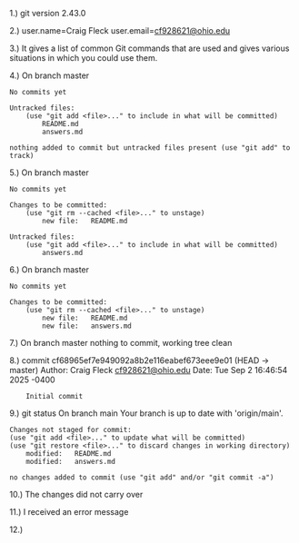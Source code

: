 1.) git version 2.43.0

2.) user.name=Craig Fleck
    user.email=cf928621@ohio.edu
    
3.) It gives a list of common Git commands that are used and gives various situations in which you could use them.

4.) On branch master

    No commits yet

    Untracked files:
        (use "git add <file>..." to include in what will be committed)
	        README.md
	        answers.md

    nothing added to commit but untracked files present (use "git add" to track)

5.) On branch master

    No commits yet

    Changes to be committed:
        (use "git rm --cached <file>..." to unstage)
	        new file:   README.md

    Untracked files:    
        (use "git add <file>..." to include in what will be committed)
	        answers.md

6.) On branch master

    No commits yet

    Changes to be committed:
        (use "git rm --cached <file>..." to unstage)
	        new file:   README.md
	        new file:   answers.md

7.) On branch master
    nothing to commit, working tree clean

8.) commit cf68965ef7e949092a8b2e116eabef673eee9e01 (HEAD -> master)
    Author: Craig Fleck <cf928621@ohio.edu>
    Date:   Tue Sep 2 16:46:54 2025 -0400

        Initial commit

9.) git status
    On branch main
    Your branch is up to date with 'origin/main'.

    Changes not staged for commit:
    (use "git add <file>..." to update what will be committed)
    (use "git restore <file>..." to discard changes in working directory)
	    modified:   README.md
	    modified:   answers.md

    no changes added to commit (use "git add" and/or "git commit -a")

10.) The changes did not carry over

11.) I received an error message

12.)





